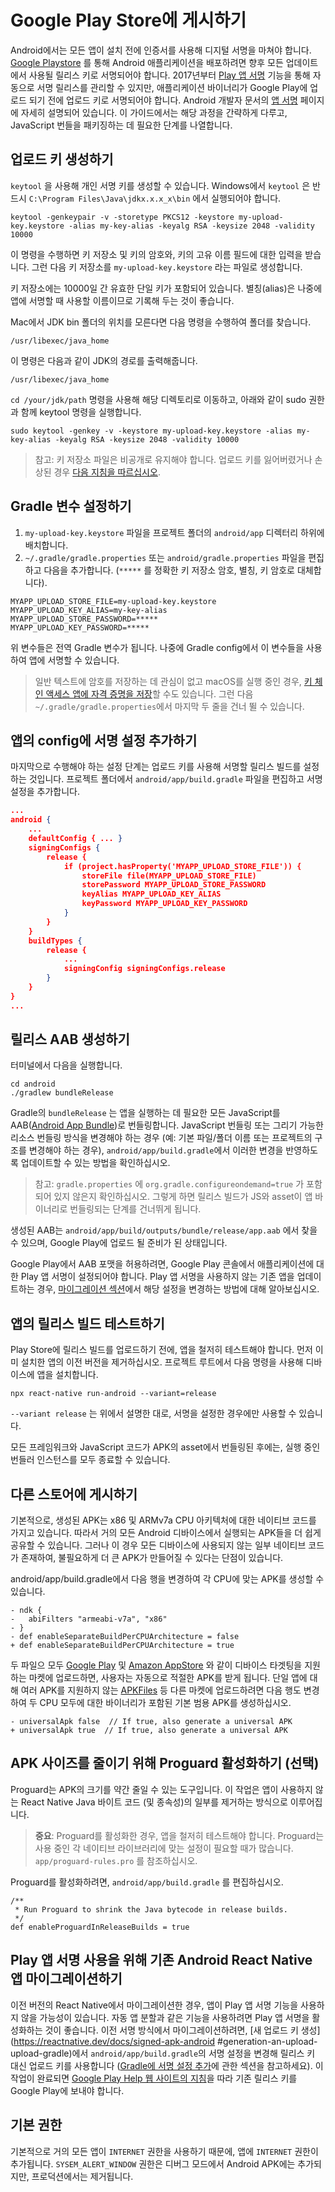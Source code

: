 # Google Play Store에 게시하기

Android에서는 모든 앱이 설치 전에 인증서를 사용해 디지털 서명을 마쳐야 합니다. [Google Playstore](https://play.google.com/store) 를 통해 Android 애플리케이션을 배포하려면 향후 모든 업데이트에서 사용될 릴리스 키로 서명되어야 합니다. 2017년부터 [Play 앱 서명](https://developer.android.com/studio/publish/app-signing#app-signing-google-play) 기능을 통해 자동으로 서명 릴리스를 관리할 수 있지만, 애플리케이션 바이너리가 Google Play에 업로드 되기 전에 업로드 키로 서명되어야 합니다. Android 개발자 문서의 [앱 서명](https://developer.android.com/tools/publishing/app-signing.html) 페이지에 자세히 설명되어 있습니다. 이 가이드에서는 해당 과정을 간략하게 다루고, JavaScript 번들을 패키징하는 데 필요한 단계를 나열합니다. 

## 업로드 키 생성하기

`keytool` 을 사용해 개인 서명 키를 생성할 수 있습니다. Windows에서 `keytool` 은 반드시 `C:\Program Files\Java\jdkx.x.x_x\bin` 에서 실행되어야 합니다. 

```shell
keytool -genkeypair -v -storetype PKCS12 -keystore my-upload-key.keystore -alias my-key-alias -keyalg RSA -keysize 2048 -validity 10000
```

이 명령을 수행하면 키 저장소 및 키의 암호와, 키의 고유 이름 필드에 대한 입력을 받습니다. 그런 다음 키 저장소를 `my-upload-key.keystore` 라는 파일로 생성합니다. 

키 저장소에는 10000일 간 유효한 단일 키가 포함되어 있습니다. 별칭(alias)은 나중에 앱에 서명할 때 사용할 이름이므로 기록해 두는 것이 좋습니다. 

Mac에서 JDK bin 폴더의 위치를 모른다면 다음 명령을 수행하여 폴더를 찾습니다. 

```shell
/usr/libexec/java_home
```

이 명령은 다음과 같이 JDK의 경로를 출력해줍니다. 

```shell
/usr/libexec/java_home
```

`cd /your/jdk/path` 명령을 사용해 해당 디렉토리로 이동하고, 아래와 같이 sudo 권한과 함께 keytool 명령을 실행합니다. 

```shell
sudo keytool -genkey -v -keystore my-upload-key.keystore -alias my-key-alias -keyalg RSA -keysize 2048 -validity 10000
```

> 참고: 키 저장소 파일은 비공개로 유지해야 합니다. 업로드 키를 잃어버렸거나 손상된 경우 [다음 지침을 따르십시오](https://support.google.com/googleplay/android-developer/answer/7384423#reset).

## Gradle 변수 설정하기

1. `my-upload-key.keystore` 파일을 프로젝트 폴더의 `android/app` 디렉터리 하위에 배치합니다. 
2. `~/.gradle/gradle.properties` 또는 `android/gradle.properties` 파일을 편집하고 다음을 추가합니다. (`*****` 를 정확한 키 저장소 암호, 별칭, 키 암호로 대체합니다). 

```shell
MYAPP_UPLOAD_STORE_FILE=my-upload-key.keystore
MYAPP_UPLOAD_KEY_ALIAS=my-key-alias
MYAPP_UPLOAD_STORE_PASSWORD=*****
MYAPP_UPLOAD_KEY_PASSWORD=*****
```

위 변수들은 전역 Gradle 변수가 됩니다. 나중에 Gradle config에서 이 변수들을 사용하여 앱에 서명할 수 있습니다. 

> 일반 텍스트에 암호를 저장하는 데 관심이 없고 macOS를 실행 중인 경우, [키 체인 액세스 앱에 자격 증명을 저장](https://pilloxa.gitlab.io/posts/safer-passwords-in-gradle/)할 수도 있습니다. 그런 다음 `~/.gradle/gradle.properties`에서 마지막 두 줄을 건너 뛸 수 있습니다. 

## 앱의 config에 서명 설정 추가하기

마지막으로 수행해야 하는 설정 단계는 업로드 키를 사용해 서명할 릴리스 빌드를 설정하는 것입니다. 프로젝트 폴더에서 `android/app/build.gradle` 파일을 편집하고 서명 설정을 추가합니다. 

```json
...
android {
    ...
    defaultConfig { ... }
    signingConfigs {
        release {
            if (project.hasProperty('MYAPP_UPLOAD_STORE_FILE')) {
                storeFile file(MYAPP_UPLOAD_STORE_FILE)
                storePassword MYAPP_UPLOAD_STORE_PASSWORD
                keyAlias MYAPP_UPLOAD_KEY_ALIAS
                keyPassword MYAPP_UPLOAD_KEY_PASSWORD
            }
        }
    }
    buildTypes {
        release {
            ...
            signingConfig signingConfigs.release
        }
    }
}
...
```

## 릴리스 AAB 생성하기

터미널에서 다음을 실행합니다. 

```shell
cd android
./gradlew bundleRelease
```

Gradle의 `bundleRelease` 는 앱을 실행하는 데 필요한 모든 JavaScript를 AAB([Android App Bundle](https://developer.android.com/guide/app-bundle))로 번들링합니다. JavaScript 번들링 또는 그리기 가능한 리소스 번들링 방식을 변경해야 하는 경우 (예: 기본 파일/폴더 이름 또는 프로젝트의 구조를 변경해야 하는 경우), `android/app/build.gradle`에서 이러한 변경을 반영하도록 업데이트할 수 있는 방법을 확인하십시오. 

> 참고: `gradle.properties` 에 `org.gradle.configureondemand=true` 가 포함되어 있지 않은지 확인하십시오. 그렇게 하면 릴리스 빌드가 JS와 asset이 앱 바이너리로 번들링되는 단계를 건너뛰게 됩니다. 

생성된 AAB는 `android/app/build/outputs/bundle/release/app.aab` 에서 찾을 수 있으며, Google Play에 업로드 될 준비가 된 상태입니다. 

Google Play에서 AAB 포맷을 허용하려면, Google Play 콘솔에서 애플리케이션에 대한 Play 앱 서명이 설정되어야 합니다. Play 앱 서명을 사용하지 않는 기존 앱을 업데이트하는 경우, [마이그레이션 섹션](https://reactnative.dev/docs/signed-apk-android#migrating-old-android-react-native-apps-to-use-app-signing-by-google-play)에서 해당 설정을 변경하는 방법에 대해 알아보십시오. 

## 앱의 릴리스 빌드 테스트하기

Play Store에 릴리스 빌드를 업로드하기 전에, 앱을 철저히 테스트해야 합니다. 먼저 이미 설치한 앱의 이전 버전을 제거하십시오. 프로젝트 루트에서 다음 명령을 사용해 디바이스에 앱을 설치합니다. 

```shell
npx react-native run-android --variant=release
```

`--variant release` 는 위에서 설명한 대로, 서명을 설정한 경우에만 사용할 수 있습니다. 

모든 프레임워크와 JavaScript 코드가 APK의 asset에서 번들링된 후에는, 실행 중인 번들러 인스턴스를 모두 종료할 수 있습니다. 

## 다른 스토어에 게시하기

기본적으로, 생성된 APK는 x86 및 ARMv7a CPU 아키텍처에 대한 네이티브 코드를 가지고 있습니다. 따라서 거의 모든 Android 디바이스에서 실행되는 APK들을 더 쉽게 공유할 수 있습니다. 그러나 이 경우 모든 디바이스에 사용되지 않는 일부 네이티브 코드가 존재하여, 불필요하게 더 큰 APK가 만들어질 수 있다는 단점이 있습니다. 

android/app/build.gradle에서 다음 행을 변경하여 각 CPU에 맞는 APK를 생성할 수 있습니다. 

```shell
- ndk {
-   abiFilters "armeabi-v7a", "x86"
- }
- def enableSeparateBuildPerCPUArchitecture = false
+ def enableSeparateBuildPerCPUArchitecture = true
```

두 파일으 모두 [Google Play](https://developer.android.com/google/play/publishing/multiple-apks.html) 및 [Amazon AppStore](https://developer.amazon.com/docs/app-submission/device-filtering-and-compatibility.html) 와 같이 디바이스 타겟팅을 지원하는 마켓에 업로드하면, 사용자는 자동으로 적절한 APK를 받게 됩니다. 단일 앱에 대해 여러 APK를 지원하지 않는 [APKFiles](https://www.apkfiles.com/) 등 다른 마켓에 업로드하려면 다음 행도 변경하여 두 CPU 모두에 대한 바이너리가 포함된 기본 범용 APK를 생성하십시오. 

```shell
- universalApk false  // If true, also generate a universal APK
+ universalApk true  // If true, also generate a universal APK
```

## APK 사이즈를 줄이기 위해 Proguard 활성화하기 (선택)

Proguard는 APK의 크기를 약간 줄일 수 있는 도구입니다. 이 작업은 앱이 사용하지 않는 React Native Java 바이트 코드 (및 종속성)의 일부를 제거하는 방식으로 이루어집니다. 

> **중요**: Proguard를 활성화한 경우, 앱을 철저히 테스트해야 합니다. Proguard는 사용 중인 각 네이티브 라이브러리에 맞는 설정이 필요할 때가 많습니다. `app/proguard-rules.pro` 를 참조하십시오. 

Proguard를 활성화하려면, `android/app/build.gradle` 를 편집하십시오. 

```shell
/**
 * Run Proguard to shrink the Java bytecode in release builds.
 */
def enableProguardInReleaseBuilds = true
```

## Play 앱 서명 사용을 위해 기존 Android React Native 앱 마이그레이션하기

이전 버전의 React Native에서 마이그레이션한 경우, 앱이 Play 앱 서명 기능을 사용하지 않을 가능성이 있습니다. 자동 앱 분할과 같은 기능을 사용하려면 Play 앱 서명을 활성화하는 것이 좋습니다. 이전 서명 방식에서 마이그레이션하려면, [새 업로드 키 생성](https://reactnative.dev/docs/signed-apk-android #generation-an-upload-upload-gradle)에서  `android/app/build.gradle`의 서명 설정을 변경해 릴리스 키 대신 업로드 키를 사용합니다 ([Gradle에 서명 설정 추가](https://reactnative.dev/docs/signed-apk-android#adding-signing-config-to-your-app-s-gradle-config)에 관한 섹션을 참고하세요). 이 작업이 완료되면 [Google Play Help 웹 사이트의 지침](https://support.google.com/googleplay/android-developer/answer/7384423)을 따라 기존 릴리스 키를 Google Play에 보내야 합니다. 

## 기본 권한

기본적으로 거의 모든 앱이 `INTERNET` 권한을 사용하기 때문에, 앱에 `INTERNET` 권한이 추가됩니다. `SYSEM_ALERT_WINDOW` 권한은 디버그 모드에서 Android APK에는 추가되지만, 프로덕션에서는 제거됩니다. 
